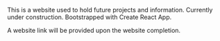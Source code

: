 This is a website used to hold future projects and information. Currently under construction. Bootstrapped with Create React App.

A website link will be provided upon the website completion.
